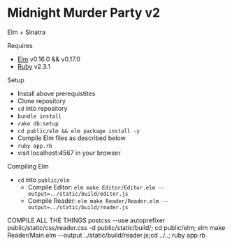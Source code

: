 # Midnight Murder Party v2
Elm + Sinatra

Requires
- [Elm](http://elm-lang.org/install) v0.16.0 && v0.17.0
- [Ruby](https://www.ruby-lang.org/en/) v2.3.1

Setup
- Install above prerequistites
- Clone repository
- `cd` into repository
- `bundle install`
- `rake db:setup`
- `cd public/elm && elm package install -y`
- Compile Elm files as described below
- `ruby app.rb`
- visit localhost:4567 in your browser

Compiling Elm
- `cd` into `public/elm`
    + Compile Editor: `elm make Editor/Editor.elm --output=../static/build/editor.js`
    + Compile Reader: `elm make Reader/Reader.elm --output=../static/build/reader.js`

COMPILE ALL THE THINGS
postcss --use autoprefixer public/static/css/reader.css -d public/static/build/; cd public/elm; elm make Reader/Main.elm --output ../static/build/reader.js;cd ../..; ruby app.rb
